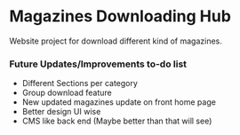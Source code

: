 # Magazines Downloading Hub
Website project for download different kind of magazines.
### Future Updates/Improvements to-do list
- Different Sections per category
- Group download feature
- New updated magazines update on front home page
- Better design UI wise
- CMS like back end (Maybe better than that will see)
